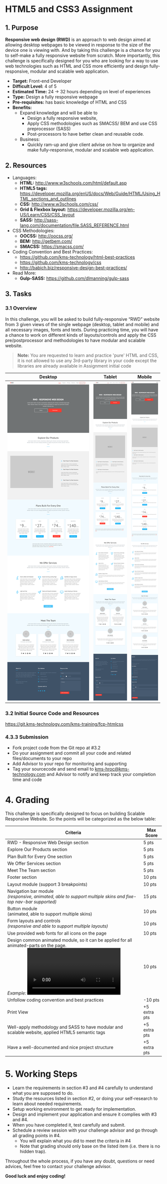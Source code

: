 # HTML5 and CSS3 Assignment

## 1. Purpose

**Responsive web design (RWD)** is an approach to web design aimed at allowing desktop webpages to be viewed in response to the size of the device one is viewing with. And by taking this challenge is a chance for you to self-make a fully responsive website from scratch. More importantly, this challenge is specifically designed for you who are looking for a way to use web technologies such as HTML and CSS more efficiently and design fully-responsive, modular and scalable web application.

- **Target:** Front-end Developer
- **Difficult Level:** 4 of 5
- **Estimated Time:** 24 -> 32 hours depending on level of experiences
- **Type:** Design a fully responsive webpage
- **Pre-requisites:** has basic knowledge of HTML and CSS
- **Benefits:** 
  - Expand knowledge and will be able to 
    - Design a fully responsive website, 
    - Apply CSS methodologies such as SMACSS/ BEM and use CSS preprocessor (SASS)
    - Post-processors to have better clean and reusable code.
  - Business:
    - Quickly ram-up and give client advise on how to organize and make fully-responsive, modular and scalable web application.

## 2. Resources

- Languages:
  - **HTML:** http://www.w3schools.com/html/default.asp
  - **HTML5 tags:** https://developer.mozilla.org/enUS/docs/Web/Guide/HTML/Using_HTML_sections_and_outlines
  - **CSS:** http://www.w3schools.com/css/
  - **Grid & Flexbox layout:** https://developer.mozilla.org/en-US/Learn/CSS/CSS_layout
  - **SASS:** http://sass-lang.com/documentation/file.SASS_REFERENCE.html
- CSS Methodologies:
  - **OOCSS:** http://oocss.org/
  - **BEM:** http://getbem.com/
  - **SMACSS:** https://smacss.com/
- Coding Convention and Best Practices:
  - https://github.com/kms-technology/html-best-practices
  - https://github.com/kms-technology/css
  - http://babich.biz/responsive-design-best-practices/
- Read More:
  - **Gulp-SASS:** https://github.com/dlmanning/gulp-sass

## 3. Tasks
### 3.1 Overview

In this challenge, you will be asked to build fully-responsive “RWD” website from 3 given views of the single webpage (desktop, tablet and mobile) and all necessary images, fonts and texts. During practicing time, you will have a chance to work on different kinds of layouts/controls and apply the CSS pre/postprocessor and methodologies to have modular and scalable website.

>**Note:** You are requested to learn and practice 'pure' HTML and CSS, it is not allowed to use any 3rd-party library in your code except the libraries are already available in Assignment initial code

| Desktop | Tablet | Mobile
---|---|---
![Desktop](./desktop.png)|![Tablet](./tablet.png)|![Mobile](./mobile.png)

### 3.2 Initial Source Code and Resources

https://git.kms-technology.com/kms-training/fcp-htmlcss 

### 4.3.3 Submission

- Fork project code from the Git repo at #3.2
- Do your assignment and commit all your code and related files/documents to your repo
- Add Advisor to your repo for monitoring and supporting
- Tag your sourcecode and send email to kms-hroc@kms-technology.com and Advisor to notify and keep track your completion time and code

# 4. Grading

This challenge is specifically designed to focus on building Scalable Responsive Website. So the points will be categorized as the below table:

| Criteria | Max Score |
---|---
| RWD - Responsive Web Design section | 5 pts
| Explore Our Products section | 5 pts
| Plan Built for Every One section | 5 pts
| We Offer Services section | 5 pts
| Meet The Team section | 5 pts
| Footer section | 10 pts
| Layout module (support 3 breakpoints) | 10 pts
| Navigation bar module<br>*(responsive, animated, able to support multiple skins and fixe-top nav-bar supported)* | 15 pts
| Button module<br>(animated, able to support multiple skins) | 10 pts
| Form layouts and controls<br>*(responsive and able to support multiple layouts)* | 10 pts
| Use provided web fonts for all icons on the page | 10 pts
| Design common animated module, so it can be applied for all animated-parts on the page.<br>*Example:* ![](./animation.mp4)| 10 pts
| Unfollow coding convention and best practices | -10 pts
| Print View | +5 extra pts
| Well-apply methodology and SASS to have modular and scalable website, applied HTML5 semantic tags | +5 extra pts
| Have a well-documented  and nice project structure | +5 extra pts

# 5. Working Steps

- Learn the requirements in section #3 and #4 carefully to understand what you are supposed to do.
- Study the resources listed in section #2, or doing your self-research to learn about needed requirements.
- Setup working environment to get ready for implementation.
- Design and implement your application and ensure it complies with #3 and #4.
- When you have completed it, test carefully and submit.
- Schedule a review session with your challenge advisor and go through all grading points in #4.
  - You will explain what you did to meet the criteria in #4
  - Note that grading should only base on the listed item (i.e. there is no hidden trap).
  
 Throughout the whole process, if you have any doubt, questions or need advices, feel free to contact your challenge advisor.

**Good luck and enjoy coding!**